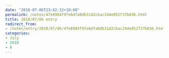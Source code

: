 ```yaml
---
date: "2018-07-06T23:42:32+10:00"
permalink: /notes/47e8984f9fe6dfa0db31d2cbac244e052f37b036.html
title: 2018/07/06 entry
redirect_from:
- /notes/entry/2018/07/06/47e8984f9fe6dfa0db31d2cbac244e052f37b036.html
categories:
- July
- 2018
- 6
---
```

